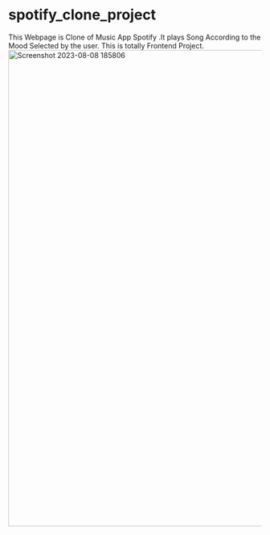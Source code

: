 # spotify_clone_project
This Webpage is Clone of Music App Spotify .It plays Song   According to the Mood Selected by the user. This is totally Frontend Project. 
<img width="946" alt="Screenshot 2023-08-08 185806" src="https://github.com/nandnrnsingh/spotify_clone_project/assets/121127563/32f10a55-9914-4d19-b0ee-a46e0a926bbd">
